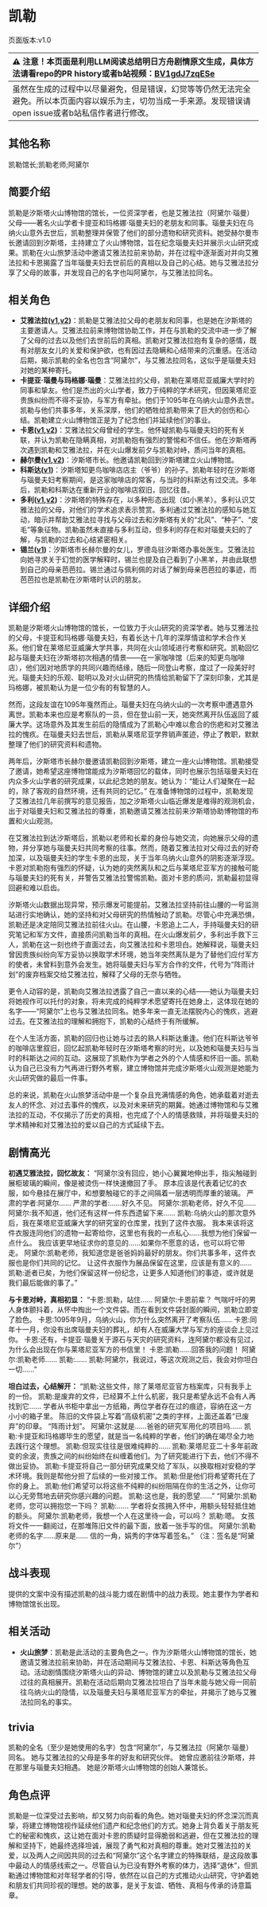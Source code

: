 # 凯勒
页面版本:v1.0
 

| :warning: 注意！本页面是利用LLM阅读总结明日方舟剧情原文生成，具体方法请看repo的PR history或者b站视频：[BV1gdJ7zqESe](https://www.bilibili.com/video/BV1gdJ7zqESe/)         |
|:----------------------------|
| 虽然在生成的过程中以尽量避免，但是错误，幻觉等等仍然无法完全避免。所以本页面内容以娱乐为主，切勿当成一手来源。发现错误请open issue或者b站私信作者进行修改。|



## 其他名称
凯勒馆长;凯勒老师;阿黛尔
## 简要介绍
凯勒是汐斯塔火山博物馆的馆长，一位资深学者，也是艾雅法拉（阿黛尔·瑙曼）父母——著名火山学者卡提亚和玛格娜·瑙曼夫妇的老朋友和同事。瑙曼夫妇在乌纳火山意外去世后，凯勒整理并保管了他们的部分遗物和研究资料。她受赫尔曼市长邀请回到汐斯塔，主持建立了火山博物馆，旨在纪念瑙曼夫妇并展示火山研究成果。凯勒在火山旅梦活动中邀请艾雅法拉前来协助，并在过程中逐渐面对并向艾雅法拉和卡恩揭露了当年瑙曼夫妇去世前后的真相以及自己的心结。她与艾雅法拉分享了父母的故事，并发现自己的名字也叫阿黛尔，与艾雅法拉同名。
## 相关角色
-   **艾雅法拉([v1](char_180_amgoat.md),[v2](../char_v3/char_180_amgoat.md))**：凯勒是艾雅法拉父母的老朋友和同事，也是她在汐斯塔的主要邀请人。艾雅法拉前来博物馆协助工作，并在与凯勒的交流中进一步了解了父母的过去以及他们去世前后的真相。凯勒对艾雅法拉抱有复杂的感情，既有对朋友女儿的关爱和保护欲，也有因过去隐瞒和心结带来的沉重感。在活动后期，揭示凯勒的全名也包含“阿黛尔”，与艾雅法拉同名，这似乎是瑙曼夫妇对她的某种寄托。
-   **卡提亚·瑙曼与玛格娜·瑙曼**：艾雅法拉的父母，凯勒在莱塔尼亚威廉大学时的同事和挚友。他们是杰出的火山学者，致力于纯粹的学术研究，但因莱塔尼亚贵族纠纷而不得不妥协，与军方有牵扯。他们于1095年在乌纳火山意外去世。凯勒与他们共事多年，关系深厚，他们的牺牲给凯勒带来了巨大的创伤和心结。凯勒建立火山博物馆正是为了纪念他们并延续他们的事业。
-   **卡恩([v1](extended_char_ka_en.md),[v2](../char_v3/extended_char_ka_en.md))**：艾雅法拉父母曾经的学生。他怀疑凯勒与瑙曼夫妇的死有关联，并认为凯勒在隐瞒真相，对凯勒抱有强烈的警惕和不信任。他在汐斯塔再次遇到凯勒和艾雅法拉，并在火山爆发前夕与凯勒对峙，质问当年的真相。
-   **赫尔曼([v1](extended_char_he_er_man.md),[v2](../char_v3/extended_char_he_er_man.md))**：汐斯塔市长。他邀请凯勒回到汐斯塔建立火山博物馆。
-   **科斯达([v1](extended_char_ke_si_da.md))**：汐斯塔知更鸟咖啡店店主（爷爷）的孙子。凯勒年轻时在汐斯塔与瑙曼夫妇考察期间，是这家咖啡店的常客，与当时的科斯达有过交流。多年后，凯勒和科斯达在重新开业的咖啡店叙旧，回忆往昔。
-   **多利([v1](extended_char_duo_li.md),[v2](../char_v3/extended_char_duo_li.md))**：汐斯塔的特殊存在，以多种形态出现（如小黑羊）。多利认识艾雅法拉的父母，对他们的学术追求表示赞赏。多利通过艾雅法拉的感知与她互动，暗示并帮助艾雅法拉寻找与父母过去和汐斯塔有关的“北风”、“种子”、“皮毛”等象征物。凯勒虽然未直接与多利互动，但多利的存在和对瑙曼夫妇的了解，与凯勒的过去和心结紧密相关。
-   **锡兰([v1](char_348_ceylon.md))**：汐斯塔市长赫尔曼的女儿，罗德岛驻汐斯塔办事处医生。艾雅法拉向她寻求关于幻觉的医学解释时，锡兰也提及自己看到了小黑羊，并由此联想到自己的母亲芭芭拉。锡兰通过与佩利佩的对话了解到母亲芭芭拉的事迹，而芭芭拉也是凯勒在汐斯塔时认识的朋友。
## 详细介绍
凯勒是汐斯塔火山博物馆的馆长，一位致力于火山研究的资深学者。她与艾雅法拉的父母，卡提亚和玛格娜·瑙曼夫妇，有着长达十几年的深厚情谊和学术合作关系。他们曾在莱塔尼亚威廉大学共事，共同在火山领域进行考察和研究。凯勒回忆起与瑙曼夫妇在汐斯塔初次相遇的情景——在一家咖啡馆（后来的知更鸟咖啡店），他们因对地质学的共同兴趣而结缘，随后一同登山考察，度过了一段美好时光。瑙曼夫妇的乐观、聪明以及对火山研究的热情给凯勒留下了深刻印象，尤其是玛格娜，被凯勒认为是一位少有的有智慧的人。

然而，这段友谊在1095年戛然而止。瑙曼夫妇在乌纳火山的一次考察中遭遇意外离世。凯勒本来也应是考察队的一员，但在登山前一天，她突然离开队伍返回了威廉大学。这场意外及其发生前后的隐情成为了凯勒心中难以愈合的伤疤和对艾雅法拉的愧疚。在瑙曼夫妇去世后，凯勒从莱塔尼亚学界销声匿迹，停止了教职，默默整理了他们的研究资料和遗物。

两年后，汐斯塔市长赫尔曼邀请凯勒回到汐斯塔，建立一座火山博物馆。凯勒接受了邀请，她希望这座博物馆能成为汐斯塔回忆的载体，同时也展示包括瑙曼夫妇在内众多火山学者的研究成果，以此纪念她的朋友。她认为：“能让人们凝聚在一起的，除了客观的自然环境，还有共同的记忆。” 在准备博物馆的过程中，凯勒发现了艾雅法拉几年前撰写的意见报告，加之汐斯塔火山临近爆发是难得的观测机会，出于对瑙曼夫妇和艾雅法拉的尊重，凯勒邀请艾雅法拉前来汐斯塔协助博物馆的布置和火山观测。

在艾雅法拉到达汐斯塔后，凯勒以老师和长辈的身份与她交流，向她展示父母的遗物，并分享她与瑙曼夫妇共同考察的往事。然而，随着艾雅法拉对父母过去的好奇加深，以及瑙曼夫妇的学生卡恩的出现，关于当年乌纳火山意外的阴影逐渐浮现。卡恩对凯勒抱有强烈的怀疑，认为她的突然离队和之后与莱塔尼亚军方的接触可能与瑙曼夫妇的死有关，并警告艾雅法拉警惕凯勒。面对卡恩的质问，凯勒最初显得回避和难以启齿。

汐斯塔火山数据出现异常，预示爆发可能提前。艾雅法拉坚持前往山腰的一号监测站进行实地确认，她的坚持和对父母研究的热情触动了凯勒。尽管心中充满恐惧，凯勒还是决定陪同艾雅法拉前往火山。在山腰，卡恩追上二人，手持瑙曼夫妇的研究笔记和军方文件，直接质问凯勒当年的真相。在火山爆发前夕，多利出手救下三人，凯勒在这一刻也终于直面过去，向艾雅法拉和卡恩坦白。她解释说，瑙曼夫妇曾因贵族纠纷向军方妥协以换取学术环境，她当年突然离队是为了替他们应付军方的使者，未曾料到意外会发生。她将瑙曼夫妇与军方合作的文件，代号为“阵雨计划”的废弃档案交给艾雅法拉，解释了父母的无奈与牺牲。

更令人动容的是，凯勒向艾雅法拉透露了自己一直以来的心结——她认为瑙曼夫妇将她视作可以托付的对象，将未完成的纯粹学术愿望寄托在她身上，这体现在她的名字——“阿黛尔”上也与艾雅法拉同名。她多年来一直无法摆脱内心的愧疚，逃避过去。在艾雅法拉的理解和拥抱下，凯勒的心结终于有所缓解。

在个人生活方面，凯勒的回归也让她与过去的熟人科斯达重逢。他们在科斯达爷爷的咖啡店里叙旧，回忆起凯勒年轻时在汐斯塔考察的时光，以及她和瑙曼夫妇与当时的科斯达之间的互动。这展现了凯勒作为学者之外的个人情感和怀旧一面。凯勒认为自己已没有力气再进行野外考察，建立博物馆并完成汐斯塔火山观测是她能为火山研究做的最后一件事。

总的来说，凯勒在火山旅梦活动中是一个复杂且充满情感的角色，她承载着对逝去友人的怀念、对过去事件的愧疚，以及对未来研究的期冀。她通过博物馆和与艾雅法拉的互动，不仅揭示了历史的真相，也完成了个人的情感救赎，并将瑙曼夫妇的学术精神和对艾雅法拉的爱以自己的方式延续下去。
## 剧情高光
**初遇艾雅法拉，回忆故友：**
“阿黛尔没有回应，她小心翼翼地伸出手，指尖触碰到展柜玻璃的瞬间，像是被烫伤一样快速撤回了手。
原本应该是代表着记忆的衣服，如今悬挂在展厅中，和想要触碰它的手之间隔着一层透明而厚重的玻璃。
严肃的学者:阿黛尔......
严肃的学者:......好久不见。
阿黛尔:凯勒老师，好久不见......
阿黛尔:我不知道，他们还有这样一件东西遗留下来......
凯勒:乌纳火山的那次意外后，我在莱塔尼亚威廉大学的研究室的仓库里，找到了这件衣服。
我本来该将这件衣服连同他们的遗物一起寄给你，这里也有我的一点私心......我想为他们保留一点什么。
我应该更早地征求你的意见的......如果你不愿意的话，也可以将它带走。
阿黛尔:凯勒老师，我知道您是爸爸妈妈最好的朋友。你们共事多年，这件衣服也是你们共同的记忆。
让这件衣服作为展品保留在这里，应该是有意义的......
凯勒:逝者已矣，为他们保留这样一份纪念，让更多人知道他们的事迹，或许就是我们最后能做的事了。”

**与卡恩对峙，真相初显：**
“卡恩:凯勒，站住......
阿黛尔:卡恩前辈？
气喘吁吁的男人身体颤抖着，从怀中掏出一个文件袋。而在看到文件袋封面的瞬间，凯勒立即变了脸色。
卡恩:1095年9月，乌纳火山，你为什么突然离开了考察队伍......
卡恩:同年十一月，你没有出席瑙曼夫妇的葬礼，却有人在威廉大学与军方的座谈会上见过你。
卡恩:还有，卡提亚·瑙曼关于源石与天灾的研究资料，连阿黛尔都没有见过，为什么会出现在你与莱塔尼亚军方的书信里！
卡恩:凯勒......回答我的问题！
阿黛尔:凯勒老师......
凯勒:......
凯勒:阿黛尔，我说过，等这次观测之后，我会对你坦白一切......”

**坦白过去，心结解开：**
“凯勒:这些文件，除了莱塔尼亚官方档案库，只有我手上的一份。
凯勒:是废弃的文件，已经算不上什么机密，我只是希望永远不会有人再找到它......
学者从书柜中拿出一方纸箱，两位学者存在过的痕迹，容纳在这一方小小的箱子里。
陈旧的文件袋上写着“高级机密”之类的字样，上面还盖着“已废弃”的印章。
“阵雨计划”。
阿黛尔:这就是......爸爸的研究军用化的项目吗......
凯勒:卡提亚和玛格娜毕生的愿望，就是当一名纯粹的学者，他们的确在竭尽全力地去践行这个理想。
凯勒:但现实往往是很难纯粹的......
凯勒:莱塔尼亚二十多年前政变的余波，贵族之间的纠纷始终在纠缠着他们。为了研究能进行下去，他们不得不做出妥协。
凯勒:卡提亚将自己一部分研究成果交给了军队，以换取相对安稳的学术环境。我则是帮他分担了后续的一些对接工作。
凯勒:但是他们将希望寄托在了你的身上。
凯勒:他们希望可以将这些不纯粹的纠纷阻隔在你的生活之外，让你可以心无旁骛地去研究你感兴趣的问题。
凯勒:这也是，我的愿望......”
“阿黛尔:凯勒老师，您可以拥抱您一下吗？
凯勒:......
学者将女孩拥入怀中，用额头轻轻抵住她的额头。
阿黛尔:凯勒老师，我想一个人在这里待一会，可以吗？
凯勒:嗯。
女孩将文件一一翻阅过，在那堆陈旧文件的最下面，放着一张手写的信。
阿黛尔:凯勒老师的名字......原来是......
信的一角，娟秀的字体写着签名。”
（注：签名是“阿黛尔”）
## 战斗表现
提供的文案中没有描述凯勒的战斗能力或在剧情中的战力表现。她主要作为学者和博物馆馆长出现。
## 相关活动
-   **火山旅梦**：凯勒是此活动的主要角色之一。作为汐斯塔火山博物馆的馆长，她邀请艾雅法拉前来协助，并在活动期间与艾雅法拉、卡恩、科斯达等角色互动。活动剧情围绕汐斯塔火山的异动、博物馆的建立以及凯勒与艾雅法拉父母过往的真相展开。凯勒在活动后期向艾雅法拉坦白了当年未能与她父母一同前往乌纳火山的隐情，以及瑙曼夫妇与莱塔尼亚军方的牵扯，并揭示了她与艾雅法拉同名的事实。
## trivia
凯勒的全名（至少是她使用的名字）包含“阿黛尔”，与艾雅法拉（阿黛尔·瑙曼）同名。
她与艾雅法拉的父母是多年的好友和研究伙伴。
她曾应邀前往汐斯塔，并在那里与瑙曼夫妇相遇。
她是汐斯塔火山博物馆的创始人兼馆长。
## 角色点评
凯勒是一位深受过去影响，却又努力向前看的角色。她对瑙曼夫妇的怀念深沉而真挚，将建立博物馆视作延续他们遗产和纪念他们的方式。她身上背负着关于朋友死亡的秘密和愧疚，这让她在面对卡恩的质疑时显得脆弱和逃避，但在艾雅法拉的理解和坚持下，她最终选择坦诚，展现了勇气和对真相的尊重。她对艾雅法拉的关爱，以及两人之间因共同的过去和“阿黛尔”这个名字建立的特殊联结，是这段故事中最动人的情感线索之一。尽管自认为已没有野外考察的体力，选择“退休”，但凯勒通过博物馆和对年轻学者的引导，依然在以自己的方式推动火山研究，守护着她和朋友们共同珍视的理想。她的故事，是关于友谊、牺牲、真相与传承的诗意篇章。